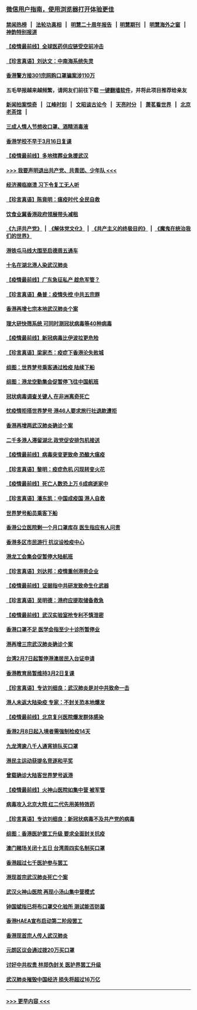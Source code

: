 ### [微信用户指南，使用浏览器打开体验更佳](https://github.com/gfw-breaker/banned-news1/blob/master/indexes/wechat-guide.md?t=0)
#### [禁闻热榜](热点新闻.md?t=0)  &nbsp;&nbsp;|&nbsp;&nbsp; [法轮功真相](https://github.com/gfw-breaker/truth/blob/master/README.md?t=0) &nbsp;&nbsp;|&nbsp;&nbsp; [明慧二十周年报告](https://github.com/gfw-breaker/mh-reports/blob/master/README.md?t=0) &nbsp;&nbsp;|&nbsp;&nbsp;[明慧期刊](https://github.com/gfw-breaker/mh-qikan) &nbsp;&nbsp;|&nbsp;&nbsp; [明慧海外之窗](https://github.com/gfw-breaker/mh-news/blob/master/README.md?t=0) &nbsp;&nbsp;|&nbsp;&nbsp; [神韵特别报道](https://github.com/gfw-breaker/mh-news/blob/master/shenyun.md?t=0)
#### [【疫情最前线】全球医药供应链受空前冲击](../pages/nsc415/n11869614.md?t=02161411) 
#### [【珍言真语】刘达文：中南海系统失灵](../pages/nsc415/n11869465.md?t=02161411) 
#### [香港警方接301宗网购口罩骗案涉110万](../pages/nsc415/n11867572.md?t=02161411) 
#### 五毛举报越来越频繁，请网友们前往下载 [一键翻墙软件](https://github.com/gfw-breaker/ssr-accounts)，并将此项目推荐给亲友
#### [新闻拍案惊奇](https://github.com/gfw-breaker/banned-news1/blob/master/pages/link4.md) &nbsp;&nbsp;|&nbsp;&nbsp; [江峰时刻](https://github.com/gfw-breaker/banned-news1/blob/master/pages/link4.md) &nbsp;&nbsp;|&nbsp;&nbsp; [文昭谈古论今](https://github.com/gfw-breaker/banned-news1/blob/master/pages/link4.md) &nbsp;&nbsp;|&nbsp;&nbsp; [天亮时分](https://github.com/gfw-breaker/banned-news1/blob/master/pages/link4.md) &nbsp;&nbsp;|&nbsp;&nbsp; [萧茗看世界](https://github.com/gfw-breaker/banned-news1/blob/master/pages/link4.md) &nbsp;&nbsp;|&nbsp;&nbsp; [北京老茶馆](https://github.com/gfw-breaker/banned-news1/blob/master/pages/link4.md) &nbsp;&nbsp;|&nbsp;&nbsp; 
#### [三成人情人节想收口罩、酒精消毒液](../pages/nsc415/n11867523.md?t=02161411) 
#### [香港学校不早于3月16日复课](../pages/nsc415/n11867498.md?t=02161411) 
#### [【疫情最前线】多地殡葬业急援武汉](../pages/nsc415/n11866914.md?t=02161411) 
#### [>>> 我要声明退出共产党、共青团、少年队 <<<](https://github.com/begood0513/goodnews/blob/master/quit/letter.md) 
#### [经济濒临崩溃 习下令复工无人听](../pages/nsc415/n11867269.md?t=02161411) 
#### [【珍言真语】陈竟明：瘟疫时代 全民自救](../pages/nsc415/n11866765.md?t=02161411) 
#### [饮食业冀香港政府领展带头减租](../pages/nsc415/n11864876.md?t=02161411) 
#### [《九评共产党》](https://github.com/begood0513/9ping.md/blob/master/README.md) &nbsp;|&nbsp; [《解体党文化》](../../../../jtdwh.md/blob/master/README.md)  &nbsp;|&nbsp; [《共产主义的终极目的》](../../../../gczydzjmd.md/blob/master/README.md) &nbsp;|&nbsp; [《魔鬼在统治我们的世界》](../../../../mgztzwmdsj.md/blob/master/README.md) 
#### [港铁屯马线大围至启德周五通车](../pages/nsc415/n11864842.md?t=02161411) 
#### [十名在湖北港人染武汉肺炎](../pages/nsc415/n11864807.md?t=02161411) 
#### [【疫情最前线】广东急征私产 趁危军管？](../pages/nsc415/n11864205.md?t=02161411) 
#### [【珍言真语】桑普：疫情失控 中共五宗罪](../pages/nsc415/n11864157.md?t=02161411) 
#### [香港再增七宗本地武汉肺炎个案](../pages/nsc415/n11862405.md?t=02161411) 
#### [理大研快筛系统 可同时测冠状病毒等40种病毒](../pages/nsc415/n11862376.md?t=02161411) 
#### [【疫情最前线】新冠病毒比伊波拉更危险](../pages/nsc415/n11862199.md?t=02161411) 
#### [【珍言真语】梁家杰：疫症下香港沦失败城](../pages/nsc415/n11861588.md?t=02161411) 
#### [组图：世界梦号乘客通过检疫 陆续下船](../pages/nsc415/n11858302.md?t=02161411) 
#### [组图：港龙空勤集会促暂停飞往中国航班](../pages/nsc415/n11858190.md?t=02161411) 
#### [冠状病毒调查关键人 在非洲离奇死亡](../pages/nsc415/n11859798.md?t=02161411) 
#### [忧疫情拒搭世界梦号 港46人要求旅行社退款遭拒](../pages/nsc415/n11859849.md?t=02161411) 
#### [香港再增两武汉肺炎确诊个案](../pages/nsc415/n11859833.md?t=02161411) 
#### [二千多港人滞留湖北 政党促安排包机接送](../pages/nsc415/n11859831.md?t=02161411) 
#### [【疫情最前线】病毒突变更致命 恐酿大瘟疫](../pages/nsc415/n11859604.md?t=02161411) 
#### [【珍言真语】黎明：疫症危机 闪现转变火花](../pages/nsc415/n11859199.md?t=02161411) 
#### [【疫情最前线】死亡人数恐上万 6成病逝家中](../pages/nsc415/n11856687.md?t=02161411) 
#### [【珍言真语】潘东凯：中国成疫国 港人自救](../pages/nsc415/n11856962.md?t=02161411) 
#### [世界梦号船员乘客下船](../pages/nsc415/n11856883.md?t=02161411) 
#### [香港公立医院剩一个月口罩库存 医生指应有人问责](../pages/nsc415/n11856875.md?t=02161411) 
#### [香港多区市民游行 抗议设检疫中心](../pages/nsc415/n11856866.md?t=02161411) 
#### [港龙工会集会促暂停大陆航班](../pages/nsc415/n11856840.md?t=02161411) 
#### [【珍言真语】刘达邦：疫情重创港资企业](../pages/nsc415/n11854274.md?t=02161411) 
#### [【疫情最前线】证据指中共研发致命生化武器](../pages/nsc415/n11853087.md?t=02161411) 
#### [【珍言真语】吴明德：港府应提取储备救急](../pages/nsc415/n11852734.md?t=02161411) 
#### [【疫情最前线】武汉实验室抢专利不慎泄密](../pages/nsc415/n11850310.md?t=02161411) 
#### [香港口罩不足 医学会指至少十诊所暂停业](../pages/nsc415/n11850301.md?t=02161411) 
#### [港再增三宗武汉肺炎确诊个案](../pages/nsc415/n11850328.md?t=02161411) 
#### [台湾2月7日起暂停港澳居民入台证申请](../pages/nsc415/n11850304.md?t=02161411) 
#### [香港教育局暂维持3月2日复课](../pages/nsc415/n11850260.md?t=02161411) 
#### [【珍言真语】专访刘细良：武汉肺炎是对中共致命一击](../pages/nsc415/n11849934.md?t=02161411) 
#### [港人未返大陆染疫 专家：不封关恐本地爆发](../pages/nsc415/n11848021.md?t=02161411) 
#### [【疫情最前线】北京复兴医院爆发群体感染](../pages/nsc415/n11847626.md?t=02161411) 
#### [香港2月8日起入境者需强制检疫14天](../pages/nsc415/n11847658.md?t=02161411) 
#### [九龙湾逾八千人通宵排队买口罩](../pages/nsc415/n11847647.md?t=02161411) 
#### [港民主运动获提名竞逐和平奖](../pages/nsc415/n11847633.md?t=02161411) 
#### [曾载确诊大陆客世界梦号返港](../pages/nsc415/n11847608.md?t=02161411) 
#### [【疫情最前线】火神山医院如集中营 被军管](../pages/nsc415/n11847524.md?t=02161411) 
#### [病毒攻入北京大院 红二代先用美特效药](../pages/nsc415/n11847427.md?t=02161411) 
#### [【珍言真语】专访刘细良：新冠状病毒不及共产党的病毒](../pages/nsc415/n11847164.md?t=02161411) 
#### [组图：香港医护罢工升级 要求全面封关抗疫](../pages/nsc415/n11844107.md?t=02161411) 
#### [澳门赌场关闭十五日 台湾周四实名制买口罩](../pages/nsc415/n11845083.md?t=02161411) 
#### [香港超过七千医护参与罢工](../pages/nsc415/n11845051.md?t=02161411) 
#### [港现首宗武汉肺炎死亡个案](../pages/nsc415/n11844998.md?t=02161411) 
#### [武汉火神山医院 再现小汤山集中营模式](../pages/nsc415/n11844763.md?t=02161411) 
#### [钟国斌指已将布口罩交化验所 测试能否防菌](../pages/nsc415/n11842783.md?t=02161411) 
#### [香港HAEA宣布启动第二阶段罢工](../pages/nsc415/n11842723.md?t=02161411) 
#### [香港现首宗人传人武汉肺炎](../pages/nsc415/n11842766.md?t=02161411) 
#### [元朗区议会通过拨20万买口罩](../pages/nsc415/n11842754.md?t=02161411) 
#### [讨好中共权贵 林郑伪封关 医护界罢工升级](../pages/nsc415/n11842359.md?t=02161411) 
#### [武汉肺炎摧毁中国经济 损失将超过16万亿](../pages/nsc415/n11839723.md?t=02161411) 

----
#### [ >>> 更早内容 <<< ](../indexes/nsc415-earlier.md)
